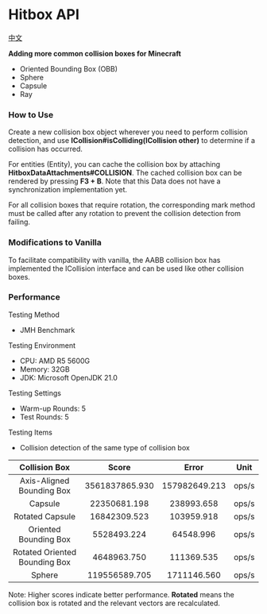 # Hitbox API
[中文](README_ZH.md)

**Adding more common collision boxes for Minecraft**

- Oriented Bounding Box (OBB)
- Sphere
- Capsule
- Ray

### How to Use

Create a new collision box object wherever you need to perform collision detection, and use **ICollision#isColliding(ICollision other)** to determine if a collision has occurred.

For entities (Entity), you can cache the collision box by attaching **HitboxDataAttachments#COLLISION**. The cached collision box can be rendered by pressing **F3 + B**. Note that this Data does not have a synchronization implementation yet.

For all collision boxes that require rotation, the corresponding mark method must be called after any rotation to prevent the collision detection from failing.

### Modifications to Vanilla

To facilitate compatibility with vanilla, the AABB collision box has implemented the ICollision interface and can be used like other collision boxes.

### Performance

Testing Method
- JMH Benchmark

Testing Environment
- CPU: AMD R5 5600G
- Memory: 32GB
- JDK: Microsoft OpenJDK 21.0

Testing Settings
- Warm-up Rounds: 5
- Test Rounds: 5

Testing Items
- Collision detection of the same type of collision box

|         Collision Box         |     Score      |     Error     | Unit  |
|:-----------------------------:|:--------------:|:-------------:|:-----:|
|   Axis-Aligned Bounding Box   | 3561837865.930 | 157982649.213 | ops/s |
|            Capsule            |  22350681.198  |  238993.658   | ops/s |
|        Rotated Capsule        |  16842309.523  |  103959.918   | ops/s |
|     Oriented Bounding Box     |  5528493.224   |   64548.996   | ops/s |
| Rotated Oriented Bounding Box |  4648963.750   |  111369.535   | ops/s |
|            Sphere             | 119556589.705  |  1711146.560  | ops/s |

Note: Higher scores indicate better performance. **Rotated** means the collision box is rotated and the relevant vectors are recalculated.